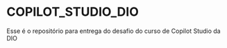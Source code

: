 # COPILOT_STUDIO_DIO
Esse é o repositório para entrega do desafio do curso de Copilot Studio da DIO
